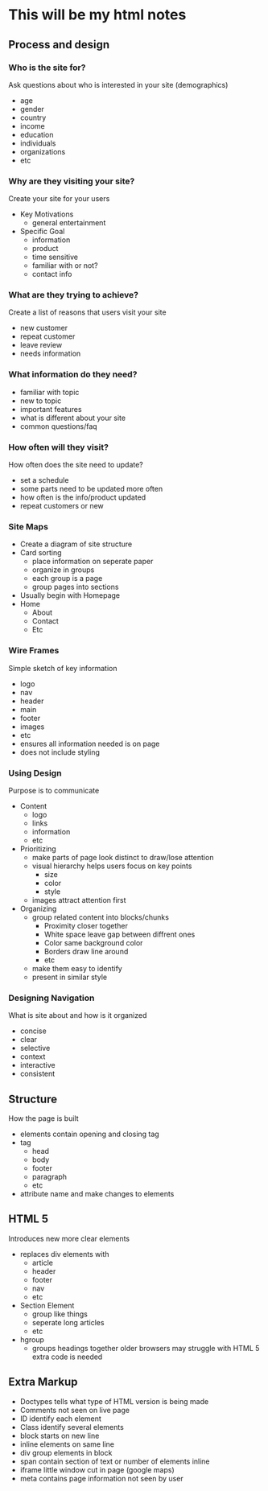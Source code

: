 # This will be my html notes

## Process and design
### Who is the site for?
Ask questions about who is interested in your site (demographics)
 - age
 - gender
 - country
 - income
 - education
 - individuals
 - organizations
 - etc

### Why are they visiting your site?
Create your site for your users
 - Key Motivations
   - general entertainment
 - Specific Goal
   - information
   - product
   - time sensitive
   - familiar with or not?
   - contact info

### What are they trying to achieve?
Create a list of reasons that users visit your site
 - new customer
 - repeat customer
 - leave review
 - needs information

### What information do they need?
 - familiar with topic
 - new to topic
 - important features
 - what is different about your site
 - common questions/faq

### How often will they visit?
How often does the site need to update?
 - set a schedule
 - some parts need to be updated more often
 - how often is the info/product updated
 - repeat customers or new
 
### Site Maps
 - Create a diagram of site structure
 - Card sorting
   - place information on seperate paper
   - organize in groups
   - each group is a page
   - group pages into sections
 - Usually begin with Homepage
  - Home
    - About
    - Contact
    - Etc
### Wire Frames
  Simple sketch of key information
   - logo
   - nav
   - header
   - main
   - footer
   - images
   - etc
 - ensures all information needed is on page
 - does not include styling
 ### Using Design
 Purpose is to communicate
   - Content
     - logo
     - links
     - information
     - etc
   - Prioritizing
     - make parts of page look distinct to draw/lose attention
     - visual hierarchy helps users focus on key points
       - size
       - color
       - style
     - images attract attention first
   - Organizing
     - group related content into blocks/chunks
       - Proximity closer together
       - White space leave gap between diffrent ones
       - Color same background color
       - Borders draw line around
       - etc
     - make them easy to identify
     - present in similar style 

### Designing Navigation
What is site about and how is it organized
  - concise
  - clear
  - selective
  - context
  - interactive
  - consistent
     
## Structure
How the page is built
 - elements contain opening and closing tag
 - tag
   - head
   - body
   - footer
   - paragraph
   - etc
 - attribute name and make changes to elements

## HTML 5
Introduces new more clear elements
  - replaces div elements with
    - article
    - header
    - footer
    - nav
    - etc
  - Section Element
    - group like things
    - seperate long articles
    - etc
  - hgroup
    - groups headings together
older browsers may struggle with HTML 5 extra code is needed

## Extra Markup
 - Doctypes tells what type of HTML version is being made
 - Comments not seen on live page
 - ID identify each element
 - Class identify several elements
 - block starts on new line
 - inline elements on same line
 - div group elements in block
 - span contain section of text or number of elements inline
 - iframe little window cut in page (google maps)
 - meta contains page information not seen by user